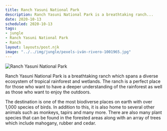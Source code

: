 ```yaml
---
title: Ranch Yasuni National Park
description: Ranch Yasuni National Park is a breathtaking ranch...
date: 2020-10-13
scheduled: 2020-10-13
tags:
- jungle
- Ranch Yasuni National Park
- Ranch
layout: layouts/post.njk
image: "../../img/jungle/pexels-iván-rivero-1001965.jpg"
---
```


![Ranch Yasuni National Park](../../img/jungle/pexels-iván-rivero-1001965.jpg)

Ranch Yasuni National Park is a breathtaking ranch which spans a diverse ecosystem of tropical rainforest and wetlands. The ranch is a perfect place for those who want to have a deeper understanding of the rainforest as well as those who want to enjoy the outdoors.

The destination is one of the most biodiverse places on earth with over 1,000 species of birds. In addition to this, it is also home to several other animals such as monkeys, tapirs and many more. There are also many plant species that can be found in the forested areas along with an array of trees which include mahogany, rubber and cedar.